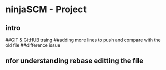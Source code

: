# ninjaSCM - Project
## intro
##GIT & GitHUB traing 
##adding more lines to push and compare with the old file 
##difference issue
## nfor understanding rebase editting the file 